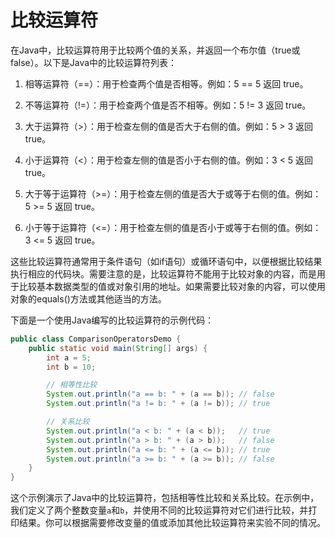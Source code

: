 # 比较运算符

在Java中，比较运算符用于比较两个值的关系，并返回一个布尔值（true或false）。以下是Java中的比较运算符列表：

1. 相等运算符（==）：用于检查两个值是否相等。例如：5 == 5 返回 true。

2. 不等运算符（!=）：用于检查两个值是否不相等。例如：5 != 3 返回 true。

3. 大于运算符（>）：用于检查左侧的值是否大于右侧的值。例如：5 > 3 返回 true。

4. 小于运算符（<）：用于检查左侧的值是否小于右侧的值。例如：3 < 5 返回 true。

5. 大于等于运算符（>=）：用于检查左侧的值是否大于或等于右侧的值。例如：5 >= 5 返回 true。

6. 小于等于运算符（<=）：用于检查左侧的值是否小于或等于右侧的值。例如：3 <= 5 返回 true。

这些比较运算符通常用于条件语句（如if语句）或循环语句中，以便根据比较结果执行相应的代码块。需要注意的是，比较运算符不能用于比较对象的内容，而是用于比较基本数据类型的值或对象引用的地址。如果需要比较对象的内容，可以使用对象的equals()方法或其他适当的方法。

下面是一个使用Java编写的比较运算符的示例代码：

```java
public class ComparisonOperatorsDemo {
    public static void main(String[] args) {
        int a = 5;
        int b = 10;

        // 相等性比较
        System.out.println("a == b: " + (a == b)); // false
        System.out.println("a != b: " + (a != b)); // true

        // 关系比较
        System.out.println("a < b: " + (a < b));   // true
        System.out.println("a > b: " + (a > b));   // false
        System.out.println("a <= b: " + (a <= b)); // true
        System.out.println("a >= b: " + (a >= b)); // false
    }
}
```

这个示例演示了Java中的比较运算符，包括相等性比较和关系比较。在示例中，我们定义了两个整数变量`a`和`b`，并使用不同的比较运算符对它们进行比较，并打印结果。你可以根据需要修改变量的值或添加其他比较运算符来实验不同的情况。
